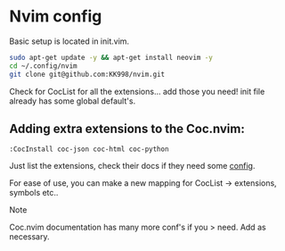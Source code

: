# Nvim config

Basic setup is located in init.vim.

``` bash
sudo apt-get update -y && apt-get install neovim -y
cd ~/.config/nvim
git clone git@github.com:KK998/nvim.git
```

Check for CocList for all the extensions... add those you need!
init file already has some global default's.

## Adding extra extensions to the Coc.nvim:

``` vim
:CocInstall coc-json coc-html coc-python
```

Just list the extensions, check their docs if they need some [config]('https://github.com/neoclide/coc.nvim/wiki/Using-coc-extensions#implemented-coc-extensions').

For ease of use, you can make a new mapping for CocList -> extensions, symbols etc..

> [!NOTE]
> Coc.nvim documentation has many more conf's if you  > need. Add as necessary.
